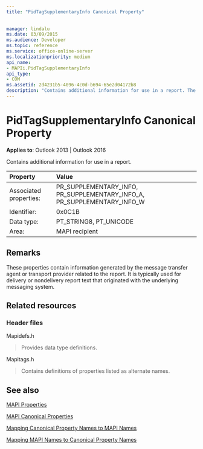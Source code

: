 ```yaml
---
title: "PidTagSupplementaryInfo Canonical Property"
 
 
manager: lindalu
ms.date: 03/09/2015
ms.audience: Developer
ms.topic: reference
ms.service: office-online-server
ms.localizationpriority: medium
api_name:
- MAPIi.PidTagSupplementaryInfo
api_type:
- COM
ms.assetid: 2d4231b5-4096-4c0d-b694-65e2d04172b8
description: "Contains additional information for use in a report. The property is used for delivery or nondelivery report text from the underlying messaging system."
---
```


# PidTagSupplementaryInfo Canonical Property

  
  
**Applies to**: Outlook 2013 | Outlook 2016 
  
Contains additional information for use in a report.
  
|Property |Value |
|:-----|:-----|
|Associated properties:  <br/> |PR_SUPPLEMENTARY_INFO, PR_SUPPLEMENTARY_INFO_A, PR_SUPPLEMENTARY_INFO_W  <br/> |
|Identifier:  <br/> |0x0C1B  <br/> |
|Data type:  <br/> |PT_STRING8, PT_UNICODE  <br/> |
|Area:  <br/> |MAPI recipient  <br/> |
   
## Remarks

These properties contain information generated by the message transfer agent or transport provider related to the report. It is typically used for delivery or nondelivery report text that originated with the underlying messaging system.
  
## Related resources

### Header files

Mapidefs.h
  
> Provides data type definitions.
    
Mapitags.h
  
> Contains definitions of properties listed as alternate names.
    
## See also



[MAPI Properties](mapi-properties.md)
  
[MAPI Canonical Properties](mapi-canonical-properties.md)
  
[Mapping Canonical Property Names to MAPI Names](mapping-canonical-property-names-to-mapi-names.md)
  
[Mapping MAPI Names to Canonical Property Names](mapping-mapi-names-to-canonical-property-names.md)

